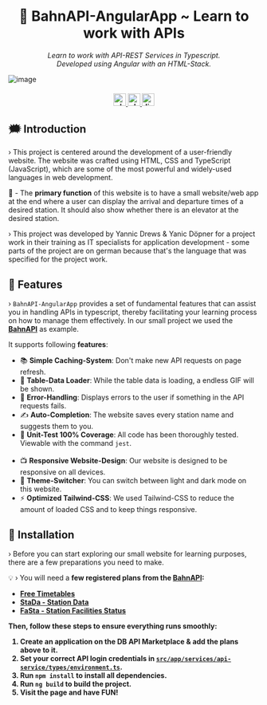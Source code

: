 <h1 align="center">
     📡 BahnAPI-AngularApp ~ Learn to work with APIs
</h1>

<p align="center">
  <i align="center">Learn to work with API-REST Services in Typescript.<br />Developed using Angular with an HTML-Stack.</i>

  ![image](https://i.imgur.com/GFax1ym.png)

</p>

<h4 align="center">
  <a href="https://angular.dev/">
    <img src="https://img.shields.io/badge/version-Angular_18-27ae60?style=for-the-badge" alt="php version" style="height: 25px;">
  </a>
  <a href="https://developers.deutschebahn.com/db-api-marketplace/apis/frontpage">
    <img src="https://img.shields.io/badge/API_Service-Bahn_API-2980b9?style=for-the-badge" alt="php version" style="height: 25px;">
  </a>
  <a href="https://discord.gg/bl4cklist">
    <img src="https://img.shields.io/discord/616655040614236160?style=for-the-badge&logo=discord&label=Discord&color=%237289da" alt="discord server" style="height: 25px;">
  </a>
  <br>
</h4>

## 🗯️ Introduction
› This project is centered around the development of a user-friendly website. The website was crafted using HTML, CSS and TypeScript (JavaScript), which are some of the most powerful and widely-used languages in web development. 

🤔 - The <strong>primary function</strong> of this website is to have a small website/web app at the end where a user can display the arrival and departure times of a desired station. It should also show whether there is an elevator at the desired station.

› This project was developed by Yannic Drews & Yanic Döpner for a project work in their training as IT specialists for application development - some parts of the project are on german because that's the language that was specified for the project work.

## 🧮 Features
› `BahnAPI-AngularApp` provides a set of fundamental features that can assist you in handling APIs in typescript, thereby facilitating your learning process on how to manage them effectively. In our small project we used the **[BahnAPI](https://developers.deutschebahn.com/db-api-marketplace/apis/frontpage)** as example.
<br />

It supports following <strong>features</strong>:
<ul>
  <li>📚 <strong>Simple Caching-System</strong>: Don't make new API requests on page refresh.</li>
  <li>📡 <strong>Table-Data Loader</strong>: While the table data is loading, a endless GIF will be shown.</li>
  <li>📛 <strong>Error-Handling</strong>: Displays errors to the user if something in the API requests fails.</li>
  <li>✍ <strong>Auto-Completion</strong>: The website saves every station name and suggests them to you.</li>
  <li>📡 <strong>Unit-Test 100% Coverage</strong>: All code has been thoroughly tested. Viewable with the command <code>jest</code>.</li>
  <br />
  <li>📺 <strong>Responsive Website-Design</strong>: Our website is designed to be responsive on all devices.</li>
  <li>🎨 <strong>Theme-Switcher</strong>: You can switch between light and dark mode on this website.</li>
  <li>⚡ <strong>Optimized Tailwind-CSS</strong>: We used Tailwind-CSS to reduce the amount of loaded CSS and to keep things responsive.</li>
</ul>

## 🔨 Installation
› Before you can start exploring our small website for learning purposes, there are a few preparations you need to make.

💡 › You will need a <strong>few registered plans from the **[BahnAPI](https://developers.deutschebahn.com/db-api-marketplace/apis/frontpage)**:<br />
- **[Free Timetables](https://developers.deutschebahn.com/db-api-marketplace/apis/product/26497)**
- **[StaDa - Station Data](https://developers.deutschebahn.com/db-api-marketplace/apis/product/145141)**
- **[FaSta - Station Facilities Status](https://developers.deutschebahn.com/db-api-marketplace/apis/product/130978)**

Then, follow these steps to ensure everything runs smoothly:
1. Create an application on the DB API Marketplace & add the plans above to it.
2. Set your <strong>correct API login credentials</strong> in [`src/app/services/api-service/types/environment.ts`](https://github.com/RazzerDE/BahnAPI-AngularApp/blob/main/src/app/services/api-service/types/environment.ts).
3. Run `npm install` to install all dependencies.
4. Run `ng build` to build the project.
5. Visit the page and have FUN!

